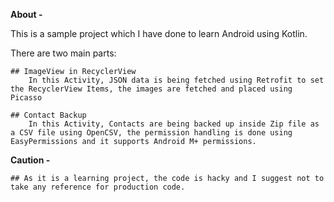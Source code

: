 **About -**

This is a sample project which I have done to learn Android using Kotlin.

There are two main parts:

	## ImageView in RecyclerView
		In this Activity, JSON data is being fetched using Retrofit to set the RecyclerView Items, the images are fetched and placed using Picasso 

	## Contact Backup
		In this Activity, Contacts are being backed up inside Zip file as a CSV file using OpenCSV, the permission handling is done using EasyPermissions and it supports Android M+ permissions.

**Caution -**

	## As it is a learning project, the code is hacky and I suggest not to take any reference for production code.
